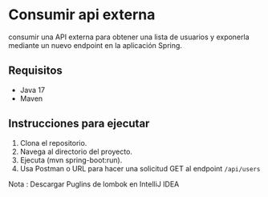 # Consumir api externa

consumir una API externa para obtener una lista de usuarios y exponerla mediante un nuevo endpoint en la aplicación
Spring.

## Requisitos
- Java 17
- Maven

## Instrucciones para ejecutar
1. Clona el repositorio. 
2. Navega al directorio del proyecto.
3. Ejecuta (mvn spring-boot:run).
4. Usa Postman o URL para hacer una solicitud GET al endpoint `/api/users`

   
Nota : Descargar Puglins de lombok en IntelliJ IDEA
